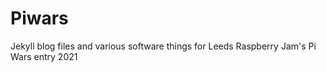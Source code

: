 # Piwars
Jekyll blog files and various software things for Leeds Raspberry Jam's Pi Wars entry 2021
